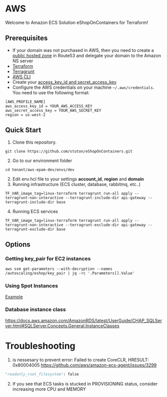 # AWS

Welcome to Amazon ECS Solution eShopOnContainers for Terraform!

## Prerequisites

* If your domain was not purchased in AWS, then you need to create a [public hosted zone](https://docs.aws.amazon.com/Route53/latest/DeveloperGuide/CreatingHostedZone.html) in Route53 and delegate your domain to the Amazon NS server
* [Terraform](https://learn.hashicorp.com/tutorials/terraform/install-cli)
* [Terragrunt](https://terragrunt.gruntwork.io/docs/getting-started/install/)
* [AWS CLI](https://docs.aws.amazon.com/cli/latest/userguide/getting-started-install.html#getting-started-install-instructions)
* Create your [access_key_id and secret_access_key](https://docs.aws.amazon.com/powershell/latest/userguide/pstools-appendix-sign-up.html)
* Configure the AWS credentials on your machine `~/.aws/credentials`. You need to use the following format:

```shell
[AWS_PROFILE_NAME]
aws_access_key_id = YOUR_AWS_ACCESS_KEY
aws_secret_access_key = YOUR_AWS_SECRET_KEY
region = us-west-2
```

## Quick Start

1. Clone this repository.

```shell
git clone https://github.com/stuton/eShopOnContainers.git
```
2. Go to our environment folder
```
cd tenant/aws-epam-dev/envs/dev
```
2. Edit env.hcl file to your settings **account_id**, **region** and **domain**
3. Running infrastructure (ECS cluster, database, rabbitmq, etc..)
```
TF_VAR_image_tag=linux-terraform terragrunt run-all apply --terragrunt-non-interactive --terragrunt-include-dir api-gateway --terragrunt-include-dir base
```
4. Running ECS services
```
TF_VAR_image_tag=linux-terraform terragrunt run-all apply --terragrunt-non-interactive --terragrunt-exclude-dir api-gateway --terragrunt-exclude-dir base
```

## Options

### Getting key_pair for EC2 instances
```
aws ssm get-parameters --with-decryption --names /autoscaling/eshop/key_pair | jq -rc '.Parameters[].Value'
```
### Using Spot Instances
[Example](https://github.com/terraform-aws-modules/terraform-aws-ecs/blob/master/examples/ec2-autoscaling/main.tf#L228)

### Database instance class

https://docs.aws.amazon.com/AmazonRDS/latest/UserGuide/CHAP_SQLServer.html#SQLServer.Concepts.General.InstanceClasses

# Troubleshooting

1. is nessesary to prevent error: Failed to create CoreCLR, HRESULT: 0x80004005
https://github.com/aws/amazon-ecs-agent/issues/3299

```python
"readonly_root_filesystem": false
```

2. If you see that ECS tasks is stucked in PROVISIONING status, consider increasing more CPU and MEMORY
